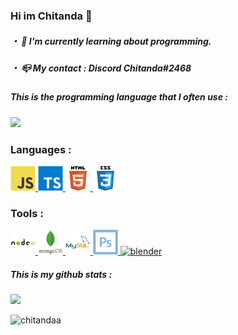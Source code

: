<h3 align="left">Hi im Chitanda 👋</h3>
<h5 align="left">・ 🌱 I'm currently learning about programming.</h5>
<h5 align="left">・ 📪 My contact : Discord Chitanda#2468</h5>
<a href="https://discordapp.com/users/577495778747088896/" rel=notfollow> </a>

<h5 align="left">This is the programming language that I often use :</h5>
<img src="https://github-readme-stats.vercel.app/api/top-langs/?username=chitandaa&&langs_count=8&show_icons=true&title_color=4fadff&icon_color=f0c91d&text_color=daf7dc&bg_color=050000">


<h3 align="left">Languages :</h3>
<p align="left">
  <a href="https://developer.mozilla.org/en-US/docs/Web/JavaScript" target="_blank" rel="noreferrer"> <img src="https://raw.githubusercontent.com/devicons/devicon/master/icons/javascript/javascript-original.svg" alt="javascript" width="40" height="40"/> </a>
  <a href="https://www.typescriptlang.org/" target="_blank" rel="noreferrer"> <img src="https://raw.githubusercontent.com/devicons/devicon/master/icons/typescript/typescript-original.svg" alt="typescript" width="40" height="40"/> </a>
  <a href="https://www.w3.org/html/" target="_blank" rel="noreferrer"> <img src="https://raw.githubusercontent.com/devicons/devicon/master/icons/html5/html5-original-wordmark.svg" alt="html5" width="40" height="40"/> </a>
  <a href="https://www.w3schools.com/css/" target="_blank" rel="noreferrer"> <img src="https://raw.githubusercontent.com/devicons/devicon/master/icons/css3/css3-original-wordmark.svg" alt="css3" width="40" height="40"/> </a>
</p>


<h3 align="left">Tools :</h3>
<p align="left">
  <a href="https://nodejs.org" target="_blank" rel="noreferrer"> <img src="https://raw.githubusercontent.com/devicons/devicon/master/icons/nodejs/nodejs-original-wordmark.svg" alt="nodejs" width="40" height="40"/> </a>
  <a href="https://www.mongodb.com/" target="_blank" rel="noreferrer"> <img src="https://raw.githubusercontent.com/devicons/devicon/master/icons/mongodb/mongodb-original-wordmark.svg" alt="mongodb" width="40" height="40"/> </a>
  <a href="https://www.mysql.com/" target="_blank" rel="noreferrer"> <img src="https://raw.githubusercontent.com/devicons/devicon/master/icons/mysql/mysql-original-wordmark.svg" alt="mysql" width="40" height="40"/> </a>
  <a href="https://www.photoshop.com/en" target="_blank" rel="noreferrer"> <img src="https://raw.githubusercontent.com/devicons/devicon/master/icons/photoshop/photoshop-line.svg" alt="photoshop" width="40" height="40"/> </a>
  <a href="https://www.blender.org/" target="_blank" rel="noreferrer"> <img src="https://download.blender.org/branding/community/blender_community_badge_white.svg" alt="blender" width="40" height="40"/> </a>
</p>


<h5 align="left">This is my github stats :</h5>
<img src="https://github-readme-stats.vercel.app/api?username=chitandaa&&show_icons=true&title_color=bb2acf&icon_color=f0c91d&text_color=daf7dc&bg_color=000000">

<p align="left"> <img src="https://komarev.com/ghpvc/?username=chitandaa&label=Profile%20views&color=0e75b6&style=flat" alt="chitandaa" /> </p>
